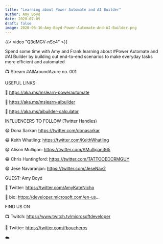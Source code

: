 ```yaml
---
title: "Learning about Power Automate and AI Builder"
author: Amy Boyd
date: 2020-07-09
draft: false
image: 2020-06-16–Amy-Boyd-Power-Automate-And-AI-Builder.png
---
```


{{< video "Q3dMGV-nSc4" >}}

Spend some time with Amy and Frank learning about #Power Automate and #AI Builder by building out end-to-end scenarios to make everyday tasks more efficient and automated

📺 Stream #AllAroundAzure no. 001

USEFUL LINKS:

🔗 https://aka.ms/mslearn-powerautomate 

🔗 https://aka.ms/mslearn-aibuilder 

🔗 https://aka.ms/aibuilder-calculator 

INFLUENCERS TO FOLLOW (Twitter Handles)

😁 Dona Sarkar: https://twitter.com/donasarkar

😁 Keith Whatling: https://twitter.com/KeithWhatling

😁 Alison Mulligan: https://twitter.com/AMulligan365

😁 Chris Huntingford: https://twitter.com/TATTOOEDCRMGUY

😁 Jese Navaranjan: https://twitter.com/JeseNav2

GUEST: Amy Boyd

🔗 Twitter: https://twitter.com/AmyKateNicho

🔗 bio: https://developer.microsoft.com/en-us...

FIND US ON

📺 Twitch: https://www.twitch.tv/microsoftdeveloper

🔗 Twitter: https://twitter.com/fboucheros


☁️
